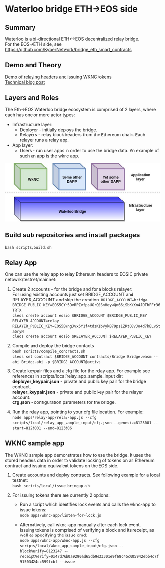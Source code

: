 # Waterloo bridge ETH->EOS side

## Summary
Waterloo is a bi-directional ETH<->EOS decentralized relay bridge.  
For the EOS->ETH side, see https://github.com/KyberNetwork/bridge_eth_smart_contracts.

## Demo and Theory 
[Demo of relaying headers and issuing WKNC tokens](https://www.youtube.com/watch?v=GciXvqAQHAo)  
[Technical blog post](https://blog.kyber.network/waterloo-a-decentralized-practical-bridge-between-eos-and-ethereum-c25b1698f010)

## Layers and Roles
The Eth->EOS Waterloo bridge ecosystem is comprised of 2 layers, where each has one or more actor types:  
- Infrastructure layer:
    - Deployer - initially deploys the bridge.  
    - Relayers - relay block headers from the Ethereum chain. Each relayer runs a relay app.
- App layer:
    - Users - run user apps in order to use the bridge data. An example of such an app is the wknc app.  

![shared bridge layer and user apps layer](apps/app_layers.png)

## Build sub repositories and install packages
`bash scripts/build.sh`

## Relay App

One can use the relay app to relay Ethereum headers to EOSIO private netowrk/testnet/mainnet:  

1. Create 2 accounts - for the bridge and for a blocks relayer:  
For using existing accounts just set BRIDGE_ACCOUNT and RELAYER_ACCOUNT and skip the creation.
`BRIDGE_ACCOUNT=bridge`  
`BRIDGE_PUBLIC_KEY=EOS5CYr5DvRPZvfpsUGrQ2SnHeywQn66iSbKKXn4JDTbFFr36TRTX`  
`cleos create account eosio $BRIDGE_ACCOUNT $BRIDGE_PUBLIC_KEY`  
`RELAYER_ACCOUNT=relay`  
`RELAYER_PUBLIC_KEY=EOS5BVngJvx5Y1f4tdzK1bVykB79ps1ZRtDBvJo4d7kELvSta5ryN`  
`cleos create account eosio $RELAYER_ACCOUNT $RELAYER_PUBLIC_KEY`  

2. Compile and deploy the bridge contacts  
`bash scripts/compile_contracts.sh`  
`cleos set contract $BRIDGE_ACCOUNT contracts/Bridge Bridge.wasm --abi Bridge.abi -p $BRIDGE_ACCOUNT@active`

3. Create keypair files and a cfg file for the relay app. For example see references in scripts/local/relay_app_sample_input dir:  
	**deployer_keypair.json** - private and public key pair for the bridge contract.  
	**relayer_keypair.json** - private and public key pair for the relayer account.  
	**cfg.json** - configuration parameters for the bridge.

4. Run the relay app, pointing to your cfg file location. For example:  
`node apps/relay-app/relay-app.js --cfg scripts/local/relay_app_sample_input/cfg.json --genesis=8123001 --start=8123001 --end=8123306`

## WKNC sample app

The WKNC sample app demonstrates how to use the bridge. It uses the stored headers data in order to validate locking of tokens on an Ethereum contract and issuing equivalent tokens on the EOS side.

1. Create accounts and deploy contracts. See following example for a local testnet:  
`bash scripts/local/issue_bringup.sh`

2. For issuing tokens there are currently 2 options:

    - Run a script which identifies lock events and calls the wknc-app to issue tokens:  
`node apps/wknc-app/listen-for-lock.js`

    - Alternatively, call wknc-app manually after each lock event.  
      Issuing tokens is comprised of verifying a block and its receipt, as well as specifying the issue cmd:  
`node apps/wknc-app/wknc-app.js --cfg scripts/local/wknc_app_sample_input/cfg.json --blockVerify=8123247 --receiptVerify=0x47d76b0a9290ad65db9e33301e9f68c45c005942ebb4c7f91503424cc599fcbf --issue`